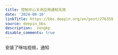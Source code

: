 ```yaml
---
title: 控制中心关闭应用通知无效
date: '2024-08-10'
linkTitle: https://bbs.deepin.org/en/post/276359
source: deepin_bbs
description:  zengkp 
disable_comments: true
---
```

安装了咪咕视频，通知
